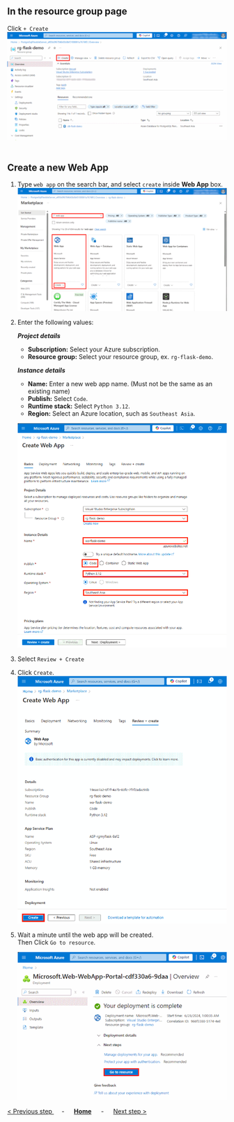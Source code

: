 ## In the resource group page
Click `+ Create` <br>
![+ Create](click_create.png)
<br>
<br>

## Create a new Web App
1. Type `web app` on the search bar, and select `create` inside **Web App** box.
   ![choose "web app"](choose_web_app.png)
   
2. Enter the following values:<br>

   ***Project details***<br>
   * **Subscription:**  Select your Azure subscription.
   * **Resource group:**  Select your resource group, ex. `rg-flask-demo`.

   ***Instance details***<br>
   * **Name:**  Enter a new web app name. (Must not be the same as an existing name)
   * **Publish:**  Select `Code`.
   * **Runtime stack:**  Select `Python 3.12`.
   * **Region:**  Select an Azure location, such as `Southeast Asia`.

   ![Enter values](create_web_app1.png)

3. Select `Review + Create`<br>

4. Click `Create`.<br> 
   ![Click "Create"](create_web_app2.png)

5. Wait a minute until the web app will be created.<br>
   Then Click `Go to resource`.

   ![Web App creation complete](web_app_create_complete.png)



[< Previous step ](../Step.1/Create_PostgreSQL_database.md) &emsp; - &emsp; **[Home](../README.md)** &emsp; - &emsp; [Next step >](../Step.3/Deploy_code_from_GitHub.md)

